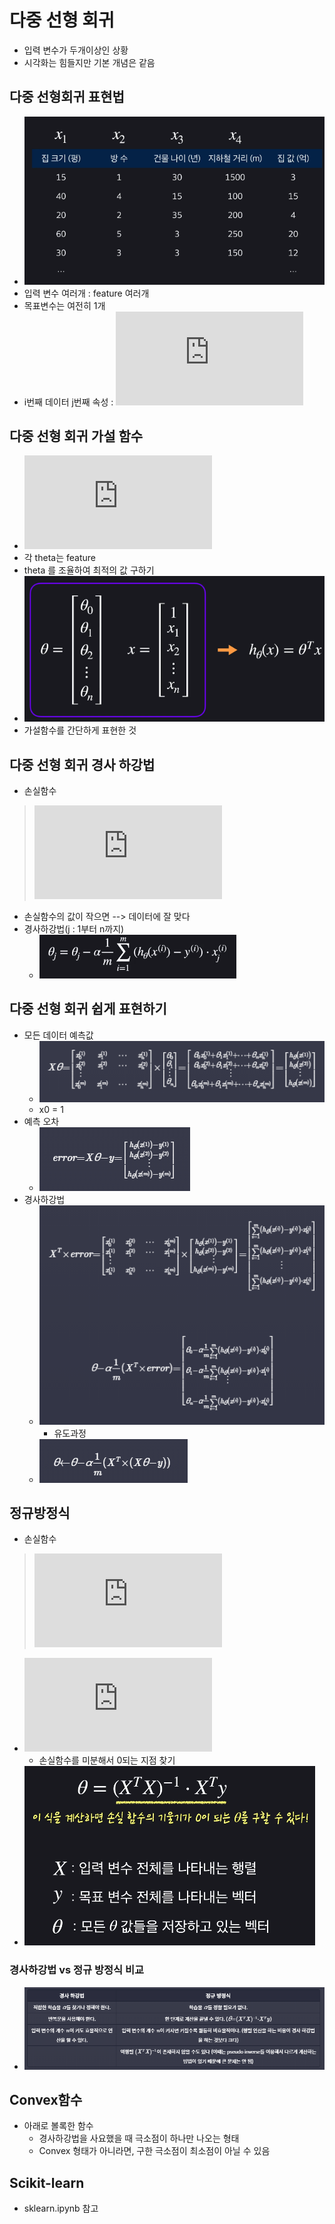 # 다중 선형 회귀

- 입력 변수가 두개이상인 상황
- 시각화는 힘들지만 기본 개념은 같음

## 다중 선형회귀 표현법

- ![image1](image/img1.PNG)
- 입력 변수 여러개 : feature 여러개
- 목표변수는 여전히 1개
- i번째 데이터 j번째 속성 : ![exp1](https://latex.codecogs.com/gif.latex?x_j%20%5E%7B%28i%29%7D)

## 다중 선형 회귀 가설 함수

- ![exp2](https://latex.codecogs.com/gif.latex?h_%5CTheta%28x%29%20%3D%20%5CTheta_0%20&plus;%20%5CTheta_1x_1%20&plus;%20%5CTheta_2x_2%20&plus;...)
- 각 theta는 feature
- theta 를 조율하여 최적의 값 구하기
- ![image2](image/img2.PNG)
- 가설함수를 간단하게 표현한 것

## 다중 선형 회귀 경사 하강법

- 손실함수
  
 > ![exp3](https://latex.codecogs.com/gif.latex?%5Ciota%28%5Ctheta%29%20%3D%20%5Cfrac%7B1%7D%7B2m%7D%5Csum_%7Bi%3D1%7D%5E%7Bm%7D%28h_%5Ctheta%28x%5E%7B%28i%29%7D%29-%20y%5E%7B%28i%29%7D%29%5E%7B2%7D)

- 손실함수의 값이 작으면 --> 데이터에 잘 맞다
- 경사하강법(j : 1부터 n까지)
  - ![image3](image/img3.PNG)

## 다중 선형 회귀 쉽게 표현하기

- 모든 데이터 예측값
  - ![image4](image/img4.PNG)
  - x0 = 1
- 예측 오차
  - ![image5](image/img5.PNG)
- 경사하강법
  - ![image7](image/img7.PNG)
    - 유도과정
  - ![image6](image/img6.PNG)

## 정규방정식

- 손실함수

> ![exp5](https://latex.codecogs.com/gif.latex?%5Ciota%28%5Ctheta%29%20%3D%20%5Cfrac%7B1%7D%7B2m%7D%5Csum_%7Bi%3D1%7D%5E%7Bm%7D%28h_%5Ctheta%28x%5E%7B%28i%29%7D%29-%20y%5E%7B%28i%29%7D%29%5E%7B2%7D)

- ![exp4](https://latex.codecogs.com/gif.latex?%5Ctriangledown%20%5Ciota%20%28%5Ctheta%29%20%3D%200)
  - 손실함수를 미분해서 0되는 지점 찾기
- ![image8](image/img8.PNG)

### 경사하강법 vs 정규 방정식 비교

- ![image9](image/img9.PNG)

## Convex함수

- 아래로 볼록한 함수
  - 경사하강법을 사요했을 때 극소점이 하나만 나오는 형태
  - Convex 형태가 아니라면, 구한 극소점이 최소점이 아닐 수 있음

## Scikit-learn

- sklearn.ipynb 참고
